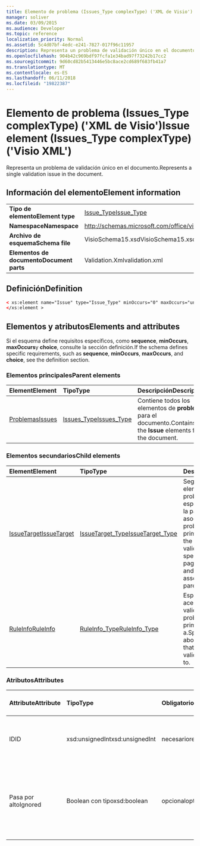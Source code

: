 ```yaml
---
title: Elemento de problema (Issues_Type complexType) ('XML de Visio')
manager: soliver
ms.date: 03/09/2015
ms.audience: Developer
ms.topic: reference
localization_priority: Normal
ms.assetid: 5c4d07bf-4edc-e241-7827-017f96c11957
description: Representa un problema de validación único en el documento.
ms.openlocfilehash: 904b42c969bdf97fcfa1e34bad97f73242b17cc2
ms.sourcegitcommit: 9d60cd82b5413446e5bc8ace2cd689f683fb41a7
ms.translationtype: MT
ms.contentlocale: es-ES
ms.lasthandoff: 06/11/2018
ms.locfileid: "19822387"
---
```

# <a name="issue-element-issuestype-complextype-visio-xml"></a><span data-ttu-id="ebd26-103">Elemento de problema (Issues_Type complexType) ('XML de Visio')</span><span class="sxs-lookup"><span data-stu-id="ebd26-103">Issue element (Issues_Type complexType) ('Visio XML')</span></span>

<span data-ttu-id="ebd26-104">Representa un problema de validación único en el documento.</span><span class="sxs-lookup"><span data-stu-id="ebd26-104">Represents a single validation issue in the document.</span></span>
  
## <a name="element-information"></a><span data-ttu-id="ebd26-105">Información del elemento</span><span class="sxs-lookup"><span data-stu-id="ebd26-105">Element information</span></span>

|||
|:-----|:-----|
|<span data-ttu-id="ebd26-106">**Tipo de elemento**</span><span class="sxs-lookup"><span data-stu-id="ebd26-106">**Element type**</span></span> <br/> |[<span data-ttu-id="ebd26-107">Issue_Type</span><span class="sxs-lookup"><span data-stu-id="ebd26-107">Issue_Type</span></span>](issue_type-complextypevisio-xml.md) <br/> |
|<span data-ttu-id="ebd26-108">**Namespace**</span><span class="sxs-lookup"><span data-stu-id="ebd26-108">**Namespace**</span></span> <br/> |http://schemas.microsoft.com/office/visio/2012/main  <br/> |
|<span data-ttu-id="ebd26-109">**Archivo de esquema**</span><span class="sxs-lookup"><span data-stu-id="ebd26-109">**Schema file**</span></span> <br/> |<span data-ttu-id="ebd26-110">VisioSchema15.xsd</span><span class="sxs-lookup"><span data-stu-id="ebd26-110">VisioSchema15.xsd</span></span>  <br/> |
|<span data-ttu-id="ebd26-111">**Elementos de documento**</span><span class="sxs-lookup"><span data-stu-id="ebd26-111">**Document parts**</span></span> <br/> |<span data-ttu-id="ebd26-112">Validation.Xml</span><span class="sxs-lookup"><span data-stu-id="ebd26-112">validation.xml</span></span>  <br/> |
   
## <a name="definition"></a><span data-ttu-id="ebd26-113">Definición</span><span class="sxs-lookup"><span data-stu-id="ebd26-113">Definition</span></span>

```XML
< xs:element name="Issue" type="Issue_Type" minOccurs="0" maxOccurs="unbounded" >
</xs:element >
```

## <a name="elements-and-attributes"></a><span data-ttu-id="ebd26-114">Elementos y atributos</span><span class="sxs-lookup"><span data-stu-id="ebd26-114">Elements and attributes</span></span>

<span data-ttu-id="ebd26-115">Si el esquema define requisitos específicos, como **sequence**, **minOccurs**, **maxOccurs**y **choice**, consulte la sección definición.</span><span class="sxs-lookup"><span data-stu-id="ebd26-115">If the schema defines specific requirements, such as **sequence**, **minOccurs**, **maxOccurs**, and **choice**, see the definition section.</span></span> 
  
### <a name="parent-elements"></a><span data-ttu-id="ebd26-116">Elementos principales</span><span class="sxs-lookup"><span data-stu-id="ebd26-116">Parent elements</span></span>

|<span data-ttu-id="ebd26-117">**Element**</span><span class="sxs-lookup"><span data-stu-id="ebd26-117">**Element**</span></span>|<span data-ttu-id="ebd26-118">**Tipo**</span><span class="sxs-lookup"><span data-stu-id="ebd26-118">**Type**</span></span>|<span data-ttu-id="ebd26-119">**Descripción**</span><span class="sxs-lookup"><span data-stu-id="ebd26-119">**Description**</span></span>|
|:-----|:-----|:-----|
|[<span data-ttu-id="ebd26-120">Problemas</span><span class="sxs-lookup"><span data-stu-id="ebd26-120">Issues</span></span>](issues-element-validation_type-complextypevisio-xml.md) <br/> |[<span data-ttu-id="ebd26-121">Issues_Type</span><span class="sxs-lookup"><span data-stu-id="ebd26-121">Issues_Type</span></span>](issues_type-complextypevisio-xml.md) <br/> |<span data-ttu-id="ebd26-122">Contiene todos los elementos de **problema** para el documento.</span><span class="sxs-lookup"><span data-stu-id="ebd26-122">Contains all the **Issue** elements for the document.</span></span>  <br/> |
   
### <a name="child-elements"></a><span data-ttu-id="ebd26-123">Elementos secundarios</span><span class="sxs-lookup"><span data-stu-id="ebd26-123">Child elements</span></span>

|<span data-ttu-id="ebd26-124">**Element**</span><span class="sxs-lookup"><span data-stu-id="ebd26-124">**Element**</span></span>|<span data-ttu-id="ebd26-125">**Tipo**</span><span class="sxs-lookup"><span data-stu-id="ebd26-125">**Type**</span></span>|<span data-ttu-id="ebd26-126">**Descripción**</span><span class="sxs-lookup"><span data-stu-id="ebd26-126">**Description**</span></span>|
|:-----|:-----|:-----|
|[<span data-ttu-id="ebd26-127">IssueTarget</span><span class="sxs-lookup"><span data-stu-id="ebd26-127">IssueTarget</span></span>](issuetarget-element-issue_type-complextypevisio-xml.md) <br/> |[<span data-ttu-id="ebd26-128">IssueTarget_Type</span><span class="sxs-lookup"><span data-stu-id="ebd26-128">IssueTarget_Type</span></span>](issuetarget_type-complextypevisio-xml.md) <br/> |<span data-ttu-id="ebd26-129">Según el destino del elemento primario problema de validación, especifica la página, o la página y la forma, asociado con el problema de validación primario.</span><span class="sxs-lookup"><span data-stu-id="ebd26-129">Depending on the target of the parent validation issue, specifies either the page, or both the page and the shape, associated with the parent validation issue.</span></span>  <br/> |
|[<span data-ttu-id="ebd26-130">RuleInfo</span><span class="sxs-lookup"><span data-stu-id="ebd26-130">RuleInfo</span></span>](ruleinfo-element-issue_type-complextypevisio-xml.md) <br/> |[<span data-ttu-id="ebd26-131">RuleInfo_Type</span><span class="sxs-lookup"><span data-stu-id="ebd26-131">RuleInfo_Type</span></span>](ruleinfo_type-complextypevisio-xml.md) <br/> |<span data-ttu-id="ebd26-132">Especifica información acerca de la regla de validación que el problema de validación primario pertenece a.</span><span class="sxs-lookup"><span data-stu-id="ebd26-132">Specifies information about the validation rule that the parent validation issue pertains to.</span></span>  <br/> |
   
### <a name="attributes"></a><span data-ttu-id="ebd26-133">Atributos</span><span class="sxs-lookup"><span data-stu-id="ebd26-133">Attributes</span></span>

|<span data-ttu-id="ebd26-134">**Attribute**</span><span class="sxs-lookup"><span data-stu-id="ebd26-134">**Attribute**</span></span>|<span data-ttu-id="ebd26-135">**Tipo**</span><span class="sxs-lookup"><span data-stu-id="ebd26-135">**Type**</span></span>|<span data-ttu-id="ebd26-136">**Obligatorio**</span><span class="sxs-lookup"><span data-stu-id="ebd26-136">**Required**</span></span>|<span data-ttu-id="ebd26-137">**Descripción**</span><span class="sxs-lookup"><span data-stu-id="ebd26-137">**Description**</span></span>|<span data-ttu-id="ebd26-138">**Valores posibles**</span><span class="sxs-lookup"><span data-stu-id="ebd26-138">**Possible values**</span></span>|
|:-----|:-----|:-----|:-----|:-----|
|<span data-ttu-id="ebd26-139">ID</span><span class="sxs-lookup"><span data-stu-id="ebd26-139">ID</span></span>  <br/> |<span data-ttu-id="ebd26-140">xsd:unsignedInt</span><span class="sxs-lookup"><span data-stu-id="ebd26-140">xsd:unsignedInt</span></span>  <br/> |<span data-ttu-id="ebd26-141">necesario</span><span class="sxs-lookup"><span data-stu-id="ebd26-141">required</span></span>  <br/> |<span data-ttu-id="ebd26-142">Especifica el identificador único del problema de validación.</span><span class="sxs-lookup"><span data-stu-id="ebd26-142">Specifies the unique identifier of the validation issue.</span></span>  <br/> |<span data-ttu-id="ebd26-143">Valores del tipo xsd:unsignedInt.</span><span class="sxs-lookup"><span data-stu-id="ebd26-143">Values of the xsd:unsignedInt type.</span></span>  <br/> |
|<span data-ttu-id="ebd26-144">Pasa por alto</span><span class="sxs-lookup"><span data-stu-id="ebd26-144">Ignored</span></span>  <br/> |<span data-ttu-id="ebd26-145">Boolean con tipo</span><span class="sxs-lookup"><span data-stu-id="ebd26-145">xsd:boolean</span></span>  <br/> |<span data-ttu-id="ebd26-146">opcional</span><span class="sxs-lookup"><span data-stu-id="ebd26-146">optional</span></span>  <br/> |<span data-ttu-id="ebd26-147">Especifica información acerca de la regla de validación que el problema de validación primario pertenece a.</span><span class="sxs-lookup"><span data-stu-id="ebd26-147">Specifies information about the validation rule that the parent validation issue pertains to.</span></span>  <br/> |<span data-ttu-id="ebd26-148">Valores del tipo Boolean con tipo.</span><span class="sxs-lookup"><span data-stu-id="ebd26-148">Values of the xsd:boolean type.</span></span>  <br/> |
   


